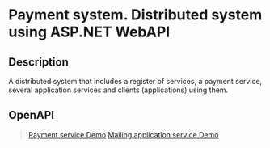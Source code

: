 # Payment system. Distributed system using ASP.NET WebAPI

## Description
A distributed system that includes a register of services, a payment service, several application services and clients (applications) using them.

## OpenAPI
> <a href="https://api-payment-service.herokuapp.com/swagger/index.html">Payment service Demo</a>
> <a href="https://api-mailing-service.herokuapp.com/swagger/index.html">Mailing application service Demo</a>
